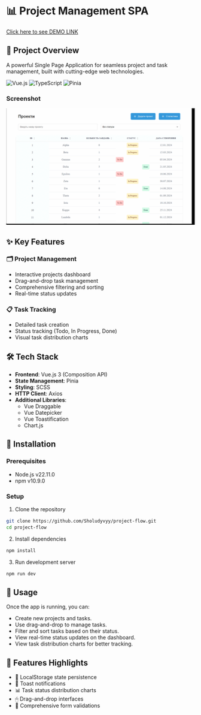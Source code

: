 # 📊 Project Management SPA

[Click here to see DEMO LINK](https://sholudyvyy.github.io/project-flow/#/)

## 🚀 Project Overview

A powerful Single Page Application for seamless project and task management, built with cutting-edge web technologies.

![Vue.js](https://img.shields.io/badge/Vue.js-3-4FC08D?style=for-the-badge&logo=vue.js&logoColor=white)
![TypeScript](https://img.shields.io/badge/TypeScript-blue?style=for-the-badge&logo=typescript&logoColor=white)
![Pinia](https://img.shields.io/badge/Pinia-yellow?style=for-the-badge&logo=data:image/png;base64,YOUR_PINIA_LOGO_BASE64)

### Screenshot

![](demo.gif)

## ✨ Key Features

### 🗂 Project Management
- Interactive projects dashboard
- Drag-and-drop task management
- Comprehensive filtering and sorting
- Real-time status updates

### 📋 Task Tracking
- Detailed task creation
- Status tracking (Todo, In Progress, Done)
- Visual task distribution charts

## 🛠 Tech Stack

- **Frontend**: Vue.js 3 (Composition API)
- **State Management**: Pinia
- **Styling**: SCSS
- **HTTP Client**: Axios
- **Additional Libraries**:
  - Vue Draggable
  - Vue Datepicker
  - Vue Toastification
  - Chart.js

## 🔧 Installation

### Prerequisites
- Node.js v22.11.0
- npm v10.9.0

### Setup

1. Clone the repository
```bash
git clone https://github.com/Sholudyvyy/project-flow.git
cd project-flow
```

2. Install dependencies
```bash
npm install
```

3. Run development server
```bash
npm run dev
```

## 🔧 Usage

Once the app is running, you can:

- Create new projects and tasks.
- Use drag-and-drop to manage tasks.
- Filter and sort tasks based on their status.
- View real-time status updates on the dashboard.
- View task distribution charts for better tracking.

## 🌟 Features Highlights

- 💾 LocalStorage state persistence
- 🔔 Toast notifications
- 📊 Task status distribution charts
- 🖱 Drag-and-drop interfaces
- 📝 Comprehensive form validations

